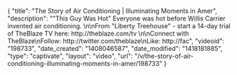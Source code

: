 {
    "title": "The Story of Air Conditioning | Illuminating Moments in Amer",
    "description": "\"This Guy Was Hot\" Everyone was hot before Willis Carrier invented air conditioning. \n\nFrom \"Liberty Treehouse\" - start a 14-day trial of TheBlaze TV here: http:\/\/theblaze.com\/tv \n\nConnect with TheBlaze\nFollow: http:\/\/twitter.com\/theblaze\nLike: http:\/\/fac",
    "videoid": "198733",
    "date_created": "1408046587",
    "date_modified": "1418181885",
    "type": "captivate",
    "layout": "video",
    "url": "\/v\/the-story-of-air-conditioning-illuminating-moments-in-amer\/198733"
}